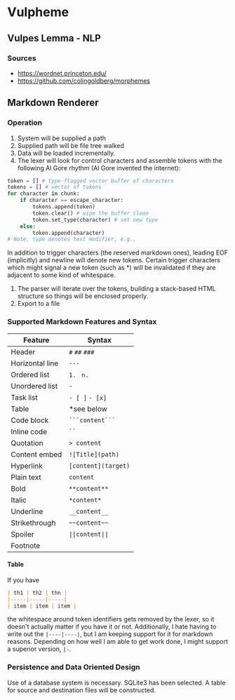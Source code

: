 # Vulpheme


## Vulpes Lemma - NLP

### Sources
- https://wordnet.princeton.edu/
- https://github.com/colingoldberg/morphemes

## Markdown Renderer

### Operation

1. System will be supplied a path
2. Supplied path will be file tree walked
3. Data will be loaded incrementally.
4. The lexer will look for control characters and assemble tokens with the following Al Gore rhythm (Al Gore invented the internet):
```python
token = [] # type-flagged vector buffer of characters
tokens = [] # vector of tokens
for character in chunk:
    if character == escape_character:
        tokens.append(token)
        token.clear() # wipe the buffer clean
        token.set_type(character) # set new type
    else:
        token.append(character)
# Note, type denotes text modifier, e.g., 
```
In addition to trigger characters (the reserved markdown ones), leading EOF (implicitly) and newline will denote new tokens.
Certain trigger characters which might signal a new token (such as *) will be invalidated if they are adjacent to some kind of whitespace.
1. The parser will iterate over the tokens, building a stack-based HTML structure so things will be enclosed properly. 
2. Export to a file

### Supported Markdown Features and Syntax
| Feature         | Syntax              |
|-----------------|---------------------|
| Header          | `#` `##` `###`      |
| Horizontal line | `---`               |
| Ordered list    | `1. ` `n. `         |
| Unordered list  | `- `                |
| Task list       | `- [ ]` `- [x]`     |
| Table           | *see below          |
| Code block      | ` ```content``` `   |
| Inline code     | ` `` `              |
| Quotation       | `> content`         |
| Content embed   | `![Title](path)`    |
| Hyperlink       | `[content](target)` |
| Plain text      | `content`           |
| Bold            | `**content**`       |
| Italic          | `*content*`         |
| Underline       | `__content__`       |
| Strikethrough   | `~~content~~`       |
| Spoiler         | `\|\|content\|\|`   |
| Footnote


#### Table

If you have
```markdown
| th1 | th2 | thn |
|-----|-----|-----|
| item | item | item |
```
the whitespace around token identifiers gets removed by the lexer, so it doesn't actually matter if you have it or not.
Additionally, I hate having to write out the `|----|----|`, but I am keeping support for it for markdown reasons.
Depending on how well I am able to get work done, I might support a superior version, `|-`.

### Persistence and Data Oriented Design

Use of a database system is necessary. SQLite3 has been selected. A table for source and destination files will be constructed.
